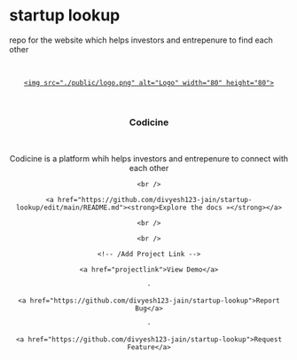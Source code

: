 # startup lookup
repo for the website which helps investors and entrepenure to find each other
<!-- PROJECT LOGO -->

<br />

<div align="center">

  <a href="https://github.com/divyesh123-jain/startup-lookup">

    <img src="./public/logo.png" alt="Logo" width="80" height="80">

  </a>

​

  <h3 align="center">Codicine</h3>

​

  <p align="center">

   Codicine is a platform whih helps investors and entrepenure to connect with each other

    <br />

    <a href="https://github.com/divyesh123-jain/startup-lookup/edit/main/README.md"><strong>Explore the docs »</strong></a>

    <br />

    <br />

    <!-- /Add Project Link -->

    <a href="projectlink">View Demo</a>

    ·

    <a href="https://github.com/divyesh123-jain/startup-lookup">Report Bug</a>

    ·

    <a href="https://github.com/divyesh123-jain/startup-lookup">Request Feature</a>

  </p>

</div>

​
 
